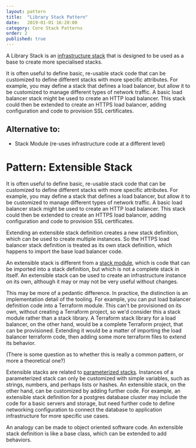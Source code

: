 ```yaml
---
layout: pattern
title:  "Library Stack Pattern"
date:   2019-01-01 16:20:00
category: Core Stack Patterns
order: 2
published: true
---
```


A Library Stack is an [infrastructure stack](/patterns/core-stack/) that is designed to be used as a base to create more specialised stacks.

It is often useful to define basic, re-usable stack code that can be customized to define different stacks with more specific attributes. For example, you may define a stack that defines a load balancer, but allow it to be customized to manage different types of network traffic. A basic load balancer stack might be used to create an HTTP load balancer. This stack could then be extended to create an HTTPS load balancer, adding configuration and code to provision SSL certificates.


## Alternative to:

- Stack Module (re-uses infrastructure code at a different level)

# Pattern: Extensible Stack

It is often useful to define basic, re-usable stack code that can be customized to define different stacks with more specific attributes. For example, you may define a stack that defines a load balancer, but allow it to be customized to manage different types of network traffic. A basic load balancer stack might be used to create an HTTP load balancer. This stack could then be extended to create an HTTPS load balancer, adding configuration and code to provision SSL certificates.

Extending an extensible stack definition creates a new stack definition, which can be used to create multiple instances. So the HTTPS load balancer stack definition is treated as its own stack definition, which happens to import the base load balancer code.

An extensible stack is different from a [stack module](stack-module.adoc), which is code that can be imported into a stack definition, but which is not a complete stack in itself. An extensible stack can be used to create an infrastructure instance on its own, although it may or may not be very useful without changes.

This may be more of a pedantic difference. In practice, the distinction is an implementation detail of the tooling. For example, you can put load balancer definition code into a Terraform module. This can't be provisioned on its own, without creating a Terraform project, so we'd consider this a stack module rather than a stack library. A Terraform stack library for a load balancer, on the other hand, would be a complete Terraform project, that can be provisioned. Extending it would be a matter of importing the load balancer terraform code, then adding some more terraform files to extend its behavior.

(There is some question as to whether this is really a common pattern, or more a theoretical one?)

Extensible stacks are related to [parameterized stacks](parameterized-stack.adoc). Instances of a parameterized stack can only be customized with simple variables, such as strings, numbers, and perhaps lists or hashes. An extensible stack, on the other hand, can be customized by adding further code. For example, an extensible stack definition for a postgres database cluster may include the code for a basic servers and storage, but need further code to define networking configuration to connect the database to application infrastructure for more specific use cases.

An analogy can be made to object oriented software code. An extensible stack definition is like a base class, which can be extended to add behaviors.

